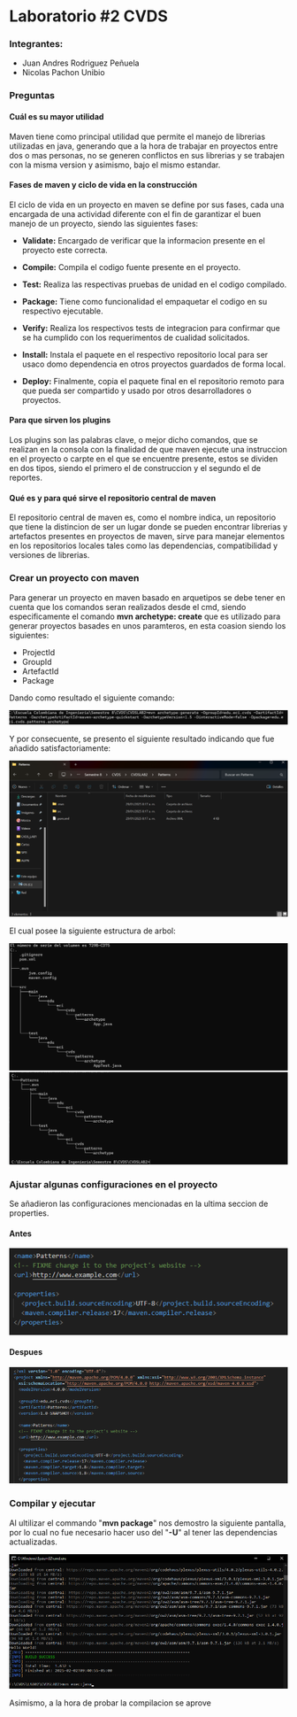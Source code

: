 # Laboratorio #2 CVDS

### Integrantes:
- Juan Andres Rodriguez Peñuela
- Nicolas Pachon Unibio

### Preguntas

#### Cuál es su mayor utilidad

Maven tiene como principal utilidad que permite el manejo de librerias utilizadas en java, generando que a la hora de trabajar en proyectos entre dos o mas personas, no se generen conflictos en sus librerias y se trabajen con la misma version y asimismo, bajo el mismo estandar.

#### Fases de maven y ciclo de vida en la construcción

El ciclo de vida en un proyecto en maven se define por sus fases, cada una encargada de una actividad diferente con el fin de garantizar el buen manejo de un proyecto, siendo las siguientes fases:

- **Validate:** Encargado de verificar que la informacion presente en el proyecto este correcta.

- **Compile:** Compila el codigo fuente presente en el proyecto.

- **Test:** Realiza las respectivas pruebas de unidad en el codigo compilado.

- **Package:** Tiene como funcionalidad el empaquetar el codigo en su respectivo ejecutable.

- **Verify:** Realiza los respectivos tests de integracion para confirmar que se ha cumplido con los requerimentos de cualidad solicitados.

- **Install:** Instala el paquete en el respectivo repositorio local para ser usaco domo dependencia en otros proyectos guardados de forma local.

- **Deploy:** Finalmente, copia el paquete final en el repositorio remoto para que pueda ser compartido y usado por otros desarrolladores o proyectos.


#### Para que sirven los plugins

Los plugins son las palabras clave, o mejor dicho comandos, que se realizan en la consola con la finalidad de que maven ejecute una instruccion en el proyecto o carpte en el que se encuentre presente, estos se dividen en dos tipos, siendo el primero el de construccion y el segundo el de reportes.

#### Qué es y para qué sirve el repositorio central de maven

El repositorio central de maven es, como el nombre indica, un repositorio que tiene la distincion de ser un lugar donde se pueden encontrar librerias y artefactos presentes en proyectos de maven, sirve para manejar elementos en los repositorios locales tales como las dependencias, compatibilidad y versiones de librerias.

### Crear un proyecto con maven

Para generar un proyecto en maven basado en arquetipos se debe tener en cuenta que los comandos seran realizados desde el cmd, siendo especificamente el comando **mvn archetype: create** que es utilizado para generar proyectos basades en unos paramteros, en esta coasion siendo los siguientes:

- ProjectId
- GroupId
- ArtefactId
- Package

Dando como resultado el siguiente comando:

![cmd](images/creationProjectCommand.png)

Y por consecuente, se presento el siguiente resultado indicando que fue añadido satisfactoriamente:

![proyectoMaven](images/folders.png)

El cual posee la siguiente estructura de arbol:

![arbol](images/treeFiles.png)
![arbol](images/treeFolders.png
) 

### Ajustar algunas configuraciones en el proyecto

Se añadieron las configuraciones mencionadas en la ultima seccion de properties.

#### Antes

![Pom](images/PomOriginal.png)

#### Despues

![cambioPom](images/PomChange.png)

### Compilar y ejecutar

Al ultilizar el commando "**mvn package**" nos demostro la siguiente pantalla, por lo cual no fue necesario hacer uso del "**-U**" al tener las dependencias actualizadas.

![compilacion](images/CompilacionMaven.png)

Asimismo, a la hora de probar la compilacion se aprove

